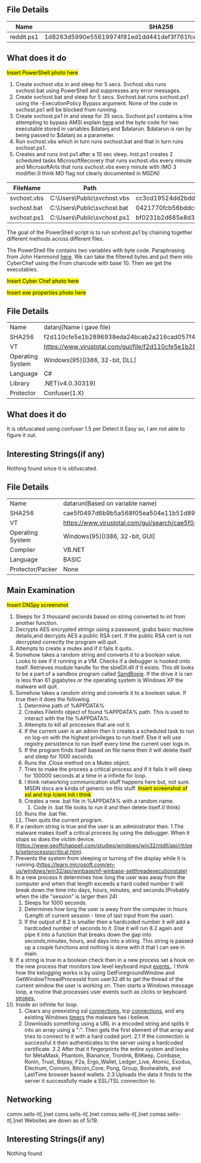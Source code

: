 ## File Details

|Name|SHA256|VT|MalwreBzr|
|----|----|--|-------|
|reddit.ps1|1d8263d5990e55619974f81ed1dd441def3f761fcecb160f056a459b74e635c6|https://www.virustotal.com/gui/file/1d8263d5990e55619974f81ed1dd441def3f761fcecb160f056a459b74e635c6|https://bazaar.abuse.ch/sample/1d8263d5990e55619974f81ed1dd441def3f761fcecb160f056a459b74e635c6/|

## What does it do

<mark>Insert PowerShell photo here</mark>

1. Create svchost.vbs in and sleep for 5 secs. Svchost.vbs runs svchost.bat using PowerShell and suppresses any error messages.
2. Create svchost.bat and sleep for 5 secs. Svchost.bat runs svchost.ps1 using the -ExecutionPolicy Bypass argument. None of the code in svchost.ps1 will be blocked from running.
3. Create svchost.ps1 in and sleep for 35 secs. Svchost.ps1 contains a line attempting to bypass AMSI explain [here](https://www.mdsec.co.uk/2018/06/exploring-powershell-amsi-and-logging-evasion/) and the byte code for two executable stored in variables $datanj and $datarun. $datarun is ran by being passed to $datanj as a parameter.
4. Run svchost.vbs which in turn runs svchost.bat and that in turn runs svchost.ps1.
5. Creates and runs inst.ps1 after a 10 sec sleep.
Inst.ps1 creates 2 scheduled tasks MicrosoftRecovery that runs svchost.vbs every minute and MicrosoftArts that runs svchost.vbs every minute with /MO 3 modifier.(I think MO flag not clearly documented in MSDN)

|FileName|Path|SHA256|
|-|-|-|
|svchost.vbs|C:\Users\Public\svchost.vbs| cc3cd19524dd2bdd6260fab6c54ef91dfa5de3f13ba1ca062339c0cc984db99a|
|svchost.bat|C:\Users\Public\svchost.bat| 0421770fcb56bddc02a1f35338799245a8ba4b06d0591b559351fe574daa3f56|
|svchost.ps1|C:\Users\Public\svchost.ps1| bf0231b2d685e8d31b56a76d3d9f2f668bc16a2ad6f6f67cbdfc3381dd8d0a35|


The goal of the PowerShell script is to run scvhost.ps1 by chaining together different methods across different files.

The PowerShell file contains two variables with byte code. Paraphrasing from John Hammond [here](https://www.youtube.com/watch?v=MJBKxs8UnFE). We can take the filtered bytes and put them into CyberChef using the From charcode with base 10. Then we get the executables.

<mark>Insert Cyber Chef photo here</mark>

<mark>Insert exe properties photo here</mark>


## File Details

|||
|-|-|
|Name|datanj(Name i gave file)|
|SHA256|f2d110cfe5e1b2896938eda24bcab2a216cad057f46a4f1b1a990f46d93b4a91|
|VT|https://www.virustotal.com/gui/file/f2d110cfe5e1b2896938eda24bcab2a216cad057f46a4f1b1a990f46d93b4a91/details|
|Operating System|Windows(95)[I386, 32-bit, DLL]|
|Language|C#|
|Library|.NET(v4.0.30319)|
|Protector|Confuser(1.X)|

## What does it do

It is obfuscated using confuser 1.5 per Detect It Easy so, I am not able to figure it out.
	 
## Interesting Strings(if any)

Nothing found since it is obfuscated.

## File Details

|||
|-|-|
|Name|datarun(Based on variable name)|
|SHA256|cae5f0497d6b9b5a568f05ea504e11b51d89bc715bf0e236ca9af633246b4f5a|
|VT|https://www.virustotal.com/gui/search/cae5f0497d6b9b5a568f05ea504e11b51d89bc715bf0e236ca9af633246b4f5a|
|Operating System|Windows(95)[I386, 32-bit, GUI]|
|Compiler|VB.NET|
|Language|BASIC|
|Protector/Packer| None|

## Main Examination

<mark>Insert DNSpy screenshot</mark>


1. Sleeps for 3 thousand seconds based on string converted to int from another function.
2. Decrypts AES encrypted strings using a password, grabs basic machine details,and decrypts AES a public RSA cert. If the public RSA cert is not decrypted correctly the program will quit.
3. Attempts to create a mutex and if it fails it quits.
4. Somehow takes a random string and converts it to a boolean value. Looks to see if it running in a VM. Checks if a debugger is hooked onto itself. Retrieves module handle for the sbieDll.dll if it exists. This dll looks to be a part of a sandbox program called [SandBoxie](https://sandboxie-plus.com/sandboxie/sbiedllapi/). If the drive it is ran is less than 61 gigabytes or the operating system is Windows XP the malware will quit.
5. Somehow takes a random string and converts it to a boolean value. If true then it does the following.
	1. Determine path of %APPDATA%
	2. Creates FileInfo object of found %APPDATA% path. This is used to interact with the file %APPDATA%.
	3. Attempts to kill all processes that are not it.
	4. If the current user is an admin then it creates a scheduled task to run on log-on with the highest privileges to run itself.
	   Else it will use registry persistence to run itself every time the current user logs in.
	5. If the program finds itself based on file name then it will delete itself and sleep for 1000 seconds
	6. Runs the .Close method on a Mutex object.
	7. Tries to make the process a critical process and if it fails it will sleep for 100000 seconds at a time in a infinite for loop.
	8. I think networking communication stuff happens here but, not sure. MSDN docs are kinda of generic on this stuff. <mark>Insert screenshot of ssl and tcp lcient init i think</mark>
	9. Creates a new .bat file in %APPDATA% with a random name.
		1. Code in .bat file looks to run it and then delete itself.(I think)
	10. Runs the .bat file.
	11. Then quits the current program.
6. If a random string is true and the user is an administrator then.
	1.The malware makes itself a critical process by using the debugger. When it stops so does the victim device.(https://www.geoffchappell.com/studies/windows/win32/ntdll/api/rtl/peb/setprocessiscritical.htm).
7. Prevents the system from sleeping or turning of the display while it is running.(https://learn.microsoft.com/en-us/windows/win32/api/winbase/nf-winbase-setthreadexecutionstate)
8. In a new process it determines how long the user was away from the computer and when that length exceeds a hard coded number it will break down the time into days, hours, minutes, and seconds.(Probably when the idle "session" is larger then 24)
	1. Sleeps for 1000 seconds.
	2. Determines how long the user is away from the computer in hours.(Length of current session - time of last input from the user).
	3. If the output of 8.2 is smaller then a hardcoded number it will add a hardcoded number of seconds to it. Else it will run 8.2 again and pipe it into a function that breaks down the gap into seconds,minutes, hours, and days into a string. This string is passed up a couple functions and nothing is done with it that I can see in main.
9. If a string is true in a boolean check then in a new process set a hook on the new process that monitors low level keyboard input [events.](https://learn.microsoft.com/en-us/windows/win32/api/winuser/nf-winuser-setwindowshookexa). I think how the kelogging works is by using GetForegroundWindow and GetWindowThreadProcessId from user32.dll to get the thread of the current window the user is working on. Then starts a Windows message loop, a routine that processes user events such as clicks or keyboard [strokes.](https://learn.microsoft.com/en-us/dotnet/api/system.windows.forms.application.run?view=windowsdesktop-8.0) 
10. Inside an infinite for loop.
	1. Clears any preexisting ssl [connections](https://learn.microsoft.com/en-us/dotnet/api/system.net.security.sslstream.dispose?view=net-8.0), tcp [connections](https://learn.microsoft.com/en-us/dotnet/api/system.net.sockets.tcpclient.dispose?view=net-8.0), and any existing Windows [timers](https://learn.microsoft.com/en-us/dotnet/api/system.threading.timer?view=net-8.0) the malware has i believe.
	2. Downloads something using a URL in a encoded string and splits it into an array using a ":". Then gets the first element of that array and tries to connect to it with a hard coded port.
	2.1 If the connection is successful it then authenticates to the server using a hardcoded certificate.
	2.2 After that it fingerprints the entire system and looks for MetaMask, Phantom, Bianance, Tronlink, BitKeep, Coinbase, Ronin, Trust, Bitpay, F2a, Ergo_Wallet, Ledger_Live, Atomic, Exodus, Electrum, Coinomi, Bitcoin_Core, Pong, Group, Boolwallets, and LastTime browser based wallets.
	2.3 Uploads the data it finds to the server it successfully made a SSL/TSL connection to.
## Networking

comm.sells-it[.]net
coms.sells-it[.]net
comss.sells-it[.]net
comas.sells-it[.]net
Websites are down as of 5/19. 

## Interesting Strings(if any)

Nothing found
